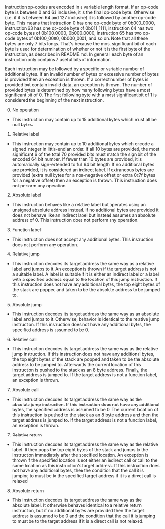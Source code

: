 Instruction op-codes are encoded in a variable length format. If an op-code byte is between 0 and 63 inclusive, it is the final op-code byte. Otherwise (i.e. if it is between 64 and 127 inclusive) it is followed by another op-code byte. This means that instruction 0 has one op-code byte of 0b000\_0000, instruction 63 has one op-code byte of 0b011\_1111, instruction 64 has two op-code bytes of 0b100\_0000, 0b000\_0000, instruction 65 has two op-code bytes of 0b100\_0000, 0b000\_0001, and so on. Note that all these bytes are only 7 bits longs. That's because the most significant bit of each byte is used for determination of whether or not it is the first byte of the instruction, as described in README.md. In general, each byte of an instruction only contains 7 useful bits of information.

Each instruction may be followed by a specific or variable number of additional bytes. If an invalid number of bytes or excessive number of bytes is provided then an exception is thrown. If a correct number of bytes is provided but contain invalid data, an exception is thrown. The number of provided bytes is determined by how many following bytes have a most significant bit of 0. The first following byte with a most significant bit of 1 is considered the beginning of the next instruction.

0. No operation
  - This instruction may contain up to 15 additional bytes which must all be null bytes.
1. Relative label
  - This instruction may contain up to 10 additional bytes which encode a signed integer in little-endian order. If all 10 bytes are provided, the most significant 6 of the total 70 provided bits must match the sign bit of the encoded 64 bit number. If fewer than 10 bytes are provided, it is automatically sign-extended to full 64 bit length. If no additional bytes are provided, it is considered an indirect label. If extraneous bytes are provided (extra null bytes for a non-negative offset or extra 0x7f bytes for a negative offset) then an exception is thrown. This instruction does not perform any operation.
2. Absolute label
  - This instruction behaves like a relative label but operates using an unsigned absolute address instead. If no additional bytes are provided it does not behave like an indirect label but instead assumes an absolute address of 0. This instruction does not perform any operation.
3. Function label
  - This instruction does not accept any additional bytes. This instruction does not perform any operation.
4. Relative jump
  - This instruction decodes its target address the same way as a relative label and jumps to it. An exception is thrown if the target address is not a suitable label. A label is suitable if it is either an indirect label or a label with a specified address equal to the location of this jump instruction. If this instruction does not have any additional bytes, the top eight bytes of the stack are popped and taken to be the absolute address to be jumped to.
5. Absolute jump
  - This instruction decodes its target address the same way as an absolute label and jumps to it. Otherwise, behavior is identical to the relative jump instruction. If this instruction does not have any additional bytes, the specified address is assumed to be 0.
6. Relative call
  - This instruction decodes its target address the same way as the relative jump instruction. If this instruction does not have any additional bytes, the top eight bytes of the stack are popped and taken to be the absolute address to be jumped to. Afterwards the current location of this instruction is pushed to the stack as an 8 byte address. Finally, the target address is jumped to. If the target address is not a function label, an exception is thrown.
7. Absolute call
  - This instruction decodes its target address the same way as the absolute jump instruction. If this instruction does not have any additional bytes, the specified address is assumed to be 0. The current location of this instruction is pushed to the stack as an 8 byte address and then the target address is jumped to. If the target address is not a function label, an exception is thrown.
7. Relative return
  - This instruction decodes its target address the same way as the relative label. It then pops the top eight bytes of the stack and jumps to the instruction immediately after the specified location. An exception is thrown if the specified location is not either an indirect call or call to the same location as this instruction's target address. If this instruction does not have any additional bytes, then the condition that the call it is jumping to must be to the specified target address if it is a direct call is relaxed.
8. Absolute return
  - This instruction decodes its target address the same way as the absolute label. It otherwise behaves identical to a relative return instruction, but if no additional bytes are provided then the target address is assumed to be 0 and the condition that the call it is jumping to must be to the target address if it is a direct call is not relaxed.

